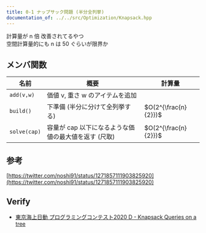 ```yaml
---
title: 0-1 ナップサック問題 (半分全列挙)
documentation_of: ../../src/Optimization/Knapsack.hpp
---
```

計算量が n 倍 改善されてるやつ \
空間計算量的にも n は 50 ぐらいが限界か
## メンバ関数

| 名前         | 概要                                                 | 計算量                         |
| ------------ | ---------------------------------------------------- | ------------------------------ |
| `add(v,w)`   | 価値 v, 重さ w のアイテムを追加                      |                                |
| `build()`    | 下準備 (半分に分けて全列挙する)                      | $O(2^{\frac{n}{2}})$ |
| `solve(cap)` | 容量が cap 以下になるような価値の最大値を返す (尺取) | $O(2^{\frac{n}{2}})$ |

## 参考
[https://twitter.com/noshi91/status/1271857111903825920](https://twitter.com/noshi91/status/1271857111903825920) 
## Verify


- [東京海上日動 プログラミングコンテスト2020 D - Knapsack Queries on a tree](https://atcoder.jp/contests/tokiomarine2020/tasks/tokiomarine2020_d)

